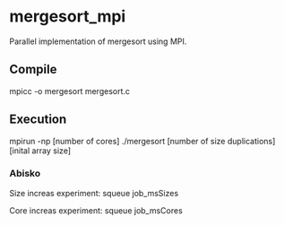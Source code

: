 # mergesort_mpi
Parallel implementation of mergesort using MPI.

## Compile
mpicc -o mergesort mergesort.c

## Execution
mpirun -np [number of cores] ./mergesort [number of size duplications] [inital array size]

### Abisko
Size increas experiment: squeue job_msSizes

Core increas experiment: squeue job_msCores
